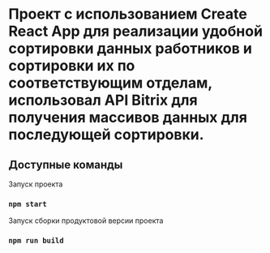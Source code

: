 # Проект с использованием Create React App для реализации удобной сортировки данных работников и сортировки их по соответствующим отделам, использовал API Bitrix для получения массивов данных для последующей сортировки.

## Доступные команды

Запуск проекта

### `npm start`

Запуск сборки продуктовой версии проекта

### `npm run build`

